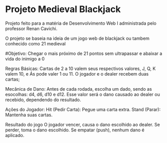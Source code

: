 # Projeto Medieval Blackjack
Projeto feito para a matéria de Desenvolvimento Web I administrada pelo professor Renan Cavichi.

O projeto se baseia na ideia de um jogo web de blackjack ou tambem conhecido como 21 medieval 


#Objetivo: Chegar o mais próximo de 21 pontos sem ultrapassar e abaixar a vida do inimigo a 0
            
Regras Básicas:
Cartas de 2 a 10 valem seus respectivos valores, J, Q, K valem 10, e Ás pode valer 1 ou 11.
O jogador e o dealer recebem duas cartas;
            
Mecânica de Dano:
Antes de cada rodada, escolha um dado, sendo as esocolhas: d4, d6, d10 e d12.
Esse valor será o dano causado ao dealer ou recebido, dependendo do resultado.
            
Ações do Jogador:
Hit (Pedir Carta): Pegue uma carta extra.
Stand (Parar): Mantenha suas cartas.
            
Resultado do jogo
O jogador vencer, causa o dano escolhido ao dealer.
Se perder, toma o dano escolhido.
Se empatar (push), nenhum dano é aplicado.
